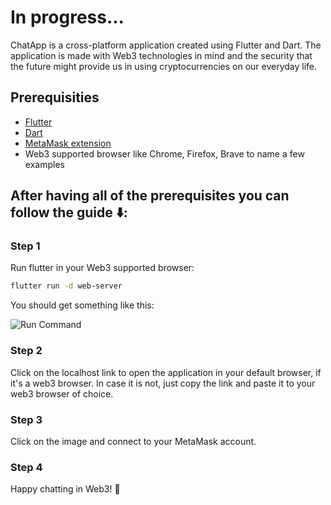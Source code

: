 # In progress...

<!-- # ChatApp -->

ChatApp is a cross-platform application created using Flutter and Dart. The application is made with Web3 technologies in mind and the security that the future might provide us in using cryptocurrencies on our everyday life.

## Prerequisities

- [Flutter](https://docs.flutter.dev/get-started/install)
- [Dart](https://dart.dev/get-dart)
- [MetaMask extension](https://metamask.io/download/)
- Web3 supported browser like Chrome, Firefox, Brave to name a few examples

## After having all of the prerequisites you can follow the guide ⬇️:

### Step 1

Run flutter in your Web3 supported browser:

```bash
flutter run -d web-server
```

You should get something like this:

![Run Command](readme_images/run_command.png)

### Step 2

Click on the localhost link to open the application in your default browser, if it's a web3 browser. In case it is not, just copy the link and paste it to your web3 browser of choice.

### Step 3

Click on the image and connect to your MetaMask account.

### Step 4

Happy chatting in Web3! 🤗
